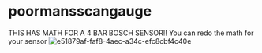 # poormansscangauge
THIS HAS MATH FOR A 4 BAR BOSCH SENSOR!! You can redo the math for your sensor
![e51879af-faf8-4aec-a34c-efc8cbf4c40e](https://github.com/user-attachments/assets/7b693dc6-bdbc-4830-b08f-41b9a8698252)
